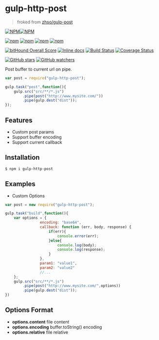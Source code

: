 # gulp-http-post 
> froked from [zhso/gulp-post](https://github.com/zhso/gulp-post)

[![NPM](https://nodei.co/npm/gulp-http-post.png?downloads=true&downloadRank=true&stars=true)][npm-url][![NPM](https://nodei.co/npm-dl/gulp-http-post.png?height=3&months=6)][npm-url]

[![npm](https://img.shields.io/npm/v/gulp-http-post.svg)][npm-url] [![npm](https://img.shields.io/npm/dm/gulp-http-post.svg)][npm-url] [![npm](https://david-dm.org/gjurgens/gulp-http-post.svg)][npm-url] [![npm](https://img.shields.io/npm/l/gulp-http-post.svg)][npm-url]

[![bitHound Overall Score](https://www.bithound.io/github/gjurgens/gulp-http-post/badges/score.svg)](https://www.bithound.io/github/gjurgens/gulp-http-post) [![Inline docs](http://inch-ci.org/github/gjurgens/gulp-http-post.svg?branch=master)](http://inch-ci.org/github/gjurgens/gulp-http-post) [![Build Status](https://travis-ci.org/gjurgens/gulp-http-post.svg?branch=master)](https://travis-ci.org/gjurgens/gulp-http-post) [![Coverage Status](https://coveralls.io/repos/github/gjurgens/gulp-http-post/badge.svg?branch=master)](https://coveralls.io/github/gjurgens/gulp-http-post?branch=master)

[![GitHub stars](https://img.shields.io/github/stars/gjurgens/gulp-http-post.svg?style=social&label=Star)](https://github.com/gjurgens/gulp-http-post/stargazers) [![GitHub watchers](https://img.shields.io/github/watchers/gjurgens/gulp-http-post.svg?style=social&label=Watch)](https://github.com/gjurgens/gulp-http-post/subscription)

[npm-url]: https://npmjs.org/package/gulp-http-post
Post buffer to current url on pipe.

```js
var post = require("gulp-http-post");

gulp.task("post",function(){
    gulp.src("src/**/*.js")
        .pipe(post("http://www.mysite.com/"))
        .pipe(gulp.dest("dist"));
});
```

## Features

* Custom post params
* Support buffer encoding
* Support current callback

## Installation

```bash
$ npm i gulp-http-post
```

## Examples

* Custom Options

```js
var post = new require("gulp-http-post");

gulp.task("build",function(){
    var options = {
                encoding: "base64",
                callback: function (err, body, response) {
                    if(err){
                        console.error(err);
                    }else{
                        console.log(body);
                        console.log(response);
                    }
                },
                param1: "value1",
                param2: "value2"
                //...
    };
    gulp.src("src/**/*.js")
        .pipe(post("http://www.mysite.com/",options))
        .pipe(gulp.dest("dist"));
})
```

## Options Format

* **options.content** file content
* **options.encoding** buffer.toString() encoding
* **options.relative** file relative